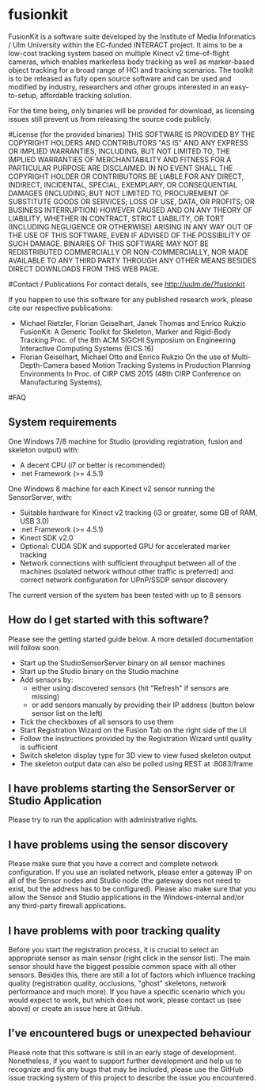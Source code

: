 # fusionkit
FusionKit is a software suite developed by the Institute of Media Informatics / Ulm University within the EC-funded INTERACT project. It aims to be a low-cost tracking system based on multiple Kinect v2 time-of-flight cameras, which enables markerless body tracking as well as marker-based object tracking for a broad range of HCI and tracking scenarios. The toolkit is to be released as fully open source software and can be used and modified by industry, researchers and other groups interested in an easy-to-setup, affordable tracking solution.

For the time being, only binaries will be provided for download, as licensing issues still prevent us from releasing the source code publicly.

#License (for the provided binaries)
THIS SOFTWARE IS PROVIDED BY THE COPYRIGHT HOLDERS AND CONTRIBUTORS "AS IS" AND ANY EXPRESS OR IMPLIED WARRANTIES, INCLUDING, BUT NOT LIMITED TO, THE IMPLIED WARRANTIES OF MERCHANTABILITY AND FITNESS FOR A PARTICULAR PURPOSE ARE DISCLAIMED. IN NO EVENT SHALL THE COPYRIGHT HOLDER OR CONTRIBUTORS BE LIABLE FOR ANY DIRECT, INDIRECT, INCIDENTAL, SPECIAL, EXEMPLARY, OR CONSEQUENTIAL DAMAGES (INCLUDING, BUT NOT LIMITED TO, PROCUREMENT OF SUBSTITUTE GOODS OR SERVICES; LOSS OF USE, DATA, OR PROFITS; OR BUSINESS INTERRUPTION) HOWEVER CAUSED AND ON ANY THEORY OF LIABILITY, WHETHER IN CONTRACT, STRICT LIABILITY, OR TORT (INCLUDING NEGLIGENCE OR OTHERWISE) ARISING IN ANY WAY OUT OF THE USE OF THIS SOFTWARE, EVEN IF ADVISED OF THE POSSIBILITY OF SUCH DAMAGE. BINARIES OF THIS SOFTWARE MAY NOT BE REDISTRIBUTED COMMERCIALLY OR NON-COMMERCIALLY, NOR MADE AVAILABLE TO ANY THIRD PARTY THROUGH ANY OTHER MEANS BESIDES DIRECT DOWNLOADS FROM THIS WEB PAGE.

#Contact / Publications
For contact details, see http://uulm.de/?fusionkit

If you happen to use this software for any published research work, please cite our respective publications:
- Michael Rietzler, Florian Geiselhart, Janek Thomas and Enrico Rukzio
FusionKit: A Generic Toolkit for Skeleton, Marker and Rigid-Body Tracking
Proc. of the 8th ACM SIGCHI Symposium on Engineering Interactive Computing Systems (EICS 16)
- Florian Geiselhart, Michael Otto and Enrico Rukzio
On the use of Multi-Depth-Camera based Motion Tracking Systems in Production Planning Environments
In Proc. of CIRP CMS 2015 (48th CIRP Conference on Manufacturing Systems),

#FAQ

## System requirements
One Windows 7/8 machine for Studio (providing registration, fusion and skeleton output) with:
 - A decent CPU (i7 or better is recommended) 
 - .net Framework (>= 4.5.1)

One Windows 8 machine for each Kinect v2 sensor running the SensorServer, with:
- Suitable hardware for Kinect v2 tracking (i3 or greater, some GB of RAM, USB 3.0)
- .net Framework (>= 4.5.1)
- Kinect SDK v2.0
- Optional: CUDA SDK and supported GPU for accelerated marker tracking
- Network connections with sufficient throughput between all of the machines (isolated network without other traffic is preferred) and correct network configuration for UPnP/SSDP sensor discovery
 
The current version of the system has been tested with up to 8 sensors

## How do I get started with this software?
Please see the getting started guide below. A more detailed documentation will follow soon.

- Start up the StudioSensorServer binary on all sensor machines
- Start up the Studio binary on the Studio machine
- Add sensors by:
  - either using discovered sensors (hit "Refresh" if sensors are missing)
  - or add sensors manually by providing their IP address (button below sensor list on the left)
- Tick the checkboxes of all sensors to use them
- Start Registration Wizard on the Fusion Tab on the right side of the UI
- Follow the instructions provided by the Registration Wizard until quality is sufficient
- Switch skeleton display type for 3D view to view fused skeleton output
- The skeleton output data can also be polled using REST at <ip>:8083/frame

## I have problems starting the SensorServer or Studio Application
Please try to run the application with administrative rights.

## I have problems using the sensor discovery
Please make sure that you have a correct and complete network configuration. If you use an isolated network, please enter a gateway IP on all of the Sensor nodes and Studio node (the gateway does not need to exist, but the address has to be configured). Please also make sure that you allow the Sensor and Studio applications in the Windows-internal and/or any third-party firewall applications.

## I have problems with poor tracking quality
Before you start the registration process, it is crucial to select an appropriate sensor as main sensor (right click in the sensor list). The main sensor should have the biggest possible common space with all other sensors. Besides this, there are still a lot of factors which influence tracking quality (registration quality, occlusions, "ghost" skeletons, network performance and much more). If you have a specific scenario which you would expect to work, but which does not work, please contact us (see above) or create an issue here at GitHub.

## I've encountered bugs or unexpected behaviour
Please note that this software is still in an early stage of development. Nonetheless, if you want to support further development and help us to recognize and fix any bugs that may be included, please use the GitHub issue tracking system of this project to describe the issue you encountered. 
